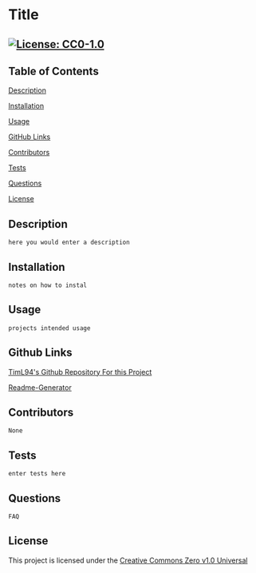 # Title

  ## [![License: CC0-1.0](https://img.shields.io/badge/License-CC0%201.0-lightgrey.svg)](http://creativecommons.org/publicdomain/zero/1.0/)

  ## Table of Contents

 [Description](#description)

 [Installation](#installation)

 [Usage](#usage)

 [GitHub Links](#github-links)

 [Contributors](#contributors)
 
 [Tests](#tests)
 
 [Questions](#questions)

 [License](#license)
 

  ## Description

    here you would enter a description

  ## Installation

    notes on how to instal

  ## Usage

    projects intended usage

  ## Github Links

  
  [TimL94's Github Repository For this Project](https://www.github.com/TimL94/Readme-Generator)
  
  [Readme-Generator](https://TimL94.github.io/Readme-Generator)
    

  ## Contributors

    None

  ## Tests

    enter tests here

  ## Questions

    FAQ
    
  ## License

  This project is licensed under the [Creative Commons Zero v1.0 Universal](http://creativecommons.org/publicdomain/zero/1.0/)

